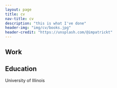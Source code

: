 ```yaml
---
layout: page
title: cv
nav-title: cv
description: "this is what I've done"
header-img: "img/cv/books.jpg"
header-credit: "https://unsplash.com/@impatrickt"
---
```


## Work

## Education
University of Illinois
